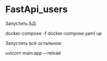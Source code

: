 # FastApi_users

Запустить БД:

docker-compose -f docker-compose.yaml up


Запустить всё остальное:

uvicorn main:app --reload
